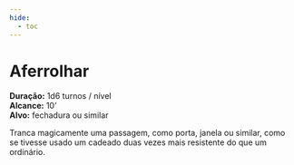 ```yaml
---
hide:
  - toc
---
```


# Aferrolhar

**Duração:** 1d6 turnos / nível  
**Alcance:** 10’  
**Alvo:** fechadura ou similar  

Tranca magicamente uma passagem, como porta, janela ou similar, como se tivesse usado um cadeado duas vezes mais resistente do que um ordinário.